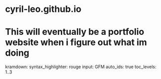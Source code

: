 # cyril-leo.github.io
# This will eventually be a portfolio website when i figure out what im doing
kramdown:
  syntax_highlighter: rouge
  input: GFM
  auto_ids:       true
  toc_levels:     1..3
